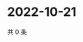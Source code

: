 # 2022-10-21

共 0 条

<!-- BEGIN WEIBO -->
<!-- 最后更新时间 Fri Oct 21 2022 22:37:55 GMT+0800 (China Standard Time) -->

<!-- END WEIBO -->
